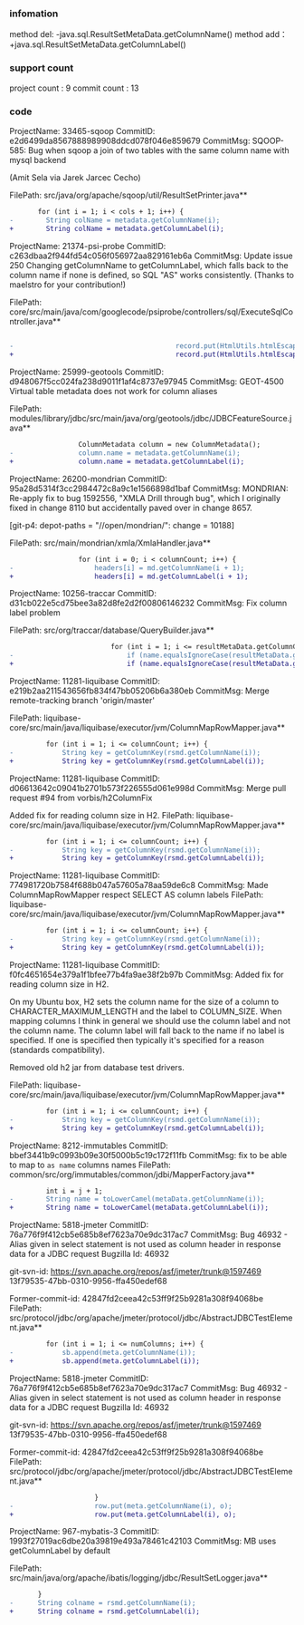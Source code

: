 ###  infomation 
method del:
-java.sql.ResultSetMetaData.getColumnName()
method add：
+java.sql.ResultSetMetaData.getColumnLabel()
###  support count
project count : 9
commit count : 13
###  code
ProjectName: 33465-sqoop
CommitID: e2d6499da8567888989908ddcd078f046e859679
CommitMsg: SQOOP-585: Bug when sqoop a join of two tables with the same column name with mysql backend

(Amit Sela via Jarek Jarcec Cecho)

FilePath: src/java/org/apache/sqoop/util/ResultSetPrinter.java**
```diff
       for (int i = 1; i < cols + 1; i++) {
-        String colName = metadata.getColumnName(i);
+        String colName = metadata.getColumnLabel(i);
```
ProjectName: 21374-psi-probe
CommitID: c263dbaa2f944fd54c056f056972aa829161eb6a
CommitMsg: Update issue 250
Changing getColumnName to getColumnLabel, which falls back to the column name if none is defined, so SQL "AS" works consistently.  (Thanks to maelstro for your contribution!)

FilePath: core/src/main/java/com/googlecode/psiprobe/controllers/sql/ExecuteSqlController.java**
```diff
 
-                                        record.put(HtmlUtils.htmlEscape(metaData.getColumnName(i)), value);
+                                        record.put(HtmlUtils.htmlEscape(metaData.getColumnLabel(i)), value);
```
ProjectName: 25999-geotools
CommitID: d948067f5cc024fa238d9011f1af4c8737e97945
CommitMsg: GEOT-4500 Virtual table metadata does not work for column aliases

FilePath: modules/library/jdbc/src/main/java/org/geotools/jdbc/JDBCFeatureSource.java**
```diff
                 ColumnMetadata column = new ColumnMetadata();
-                column.name = metadata.getColumnName(i);
+                column.name = metadata.getColumnLabel(i);
```
ProjectName: 26200-mondrian
CommitID: 95a28d5314f3cc2984472c8a9c1e1566898d1baf
CommitMsg: MONDRIAN: Re-apply fix to bug 1592556, "XMLA Drill through bug", which I originally fixed in change 8110 but accidentally paved over in change 8657.

[git-p4: depot-paths = "//open/mondrian/": change = 10188]

FilePath: src/main/mondrian/xmla/XmlaHandler.java**
```diff
                 for (int i = 0; i < columnCount; i++) {
-                    headers[i] = md.getColumnName(i + 1);
+                    headers[i] = md.getColumnLabel(i + 1);
```
ProjectName: 10256-traccar
CommitID: d31cb022e5cd75bee3a82d8fe2d2f00806146232
CommitMsg: Fix column label problem

FilePath: src/org/traccar/database/QueryBuilder.java**
```diff
                         for (int i = 1; i <= resultMetaData.getColumnCount(); i++) {
-                            if (name.equalsIgnoreCase(resultMetaData.getColumnName(i))) {
+                            if (name.equalsIgnoreCase(resultMetaData.getColumnLabel(i))) {
```
ProjectName: 11281-liquibase
CommitID: e219b2aa211543656fb834f47bb05206b6a380eb
CommitMsg: Merge remote-tracking branch 'origin/master'

FilePath: liquibase-core/src/main/java/liquibase/executor/jvm/ColumnMapRowMapper.java**
```diff
         for (int i = 1; i <= columnCount; i++) {
-            String key = getColumnKey(rsmd.getColumnName(i));
+            String key = getColumnKey(rsmd.getColumnLabel(i));
```
ProjectName: 11281-liquibase
CommitID: d06613642c09041b2701b573f226555d061e998d
CommitMsg: Merge pull request #94 from vorbis/h2ColumnFix

Added fix for reading column size in H2.
FilePath: liquibase-core/src/main/java/liquibase/executor/jvm/ColumnMapRowMapper.java**
```diff
         for (int i = 1; i <= columnCount; i++) {
-            String key = getColumnKey(rsmd.getColumnName(i));
+            String key = getColumnKey(rsmd.getColumnLabel(i));
```
ProjectName: 11281-liquibase
CommitID: 774981720b7584f688b047a57605a78aa59de6c8
CommitMsg: Made ColumnMapRowMapper respect SELECT AS column labels
FilePath: liquibase-core/src/main/java/liquibase/executor/jvm/ColumnMapRowMapper.java**
```diff
         for (int i = 1; i <= columnCount; i++) {
-            String key = getColumnKey(rsmd.getColumnName(i));
+            String key = getColumnKey(rsmd.getColumnLabel(i));
```
ProjectName: 11281-liquibase
CommitID: f0fc4651654e379a1f1bfee77b4fa9ae38f2b97b
CommitMsg: Added fix for reading column size in H2.

On my Ubuntu box, H2 sets the column name for the size of a column to CHARACTER_MAXIMUM_LENGTH and the label to COLUMN_SIZE.
When  mapping columns I think in general we should use the column label and not the column name.
The column label will fall back to the name if no label is specified. If one is specified then typically it's specified for a reason (standards compatibility).

Removed old h2 jar from database test drivers.

FilePath: liquibase-core/src/main/java/liquibase/executor/jvm/ColumnMapRowMapper.java**
```diff
         for (int i = 1; i <= columnCount; i++) {
-            String key = getColumnKey(rsmd.getColumnName(i));
+            String key = getColumnKey(rsmd.getColumnLabel(i));
```
ProjectName: 8212-immutables
CommitID: bbef3441b9c0993b09e30f5000b5c19c172f11fb
CommitMsg: fix to be able to map to `as name` columns names
FilePath: common/src/org/immutables/common/jdbi/MapperFactory.java**
```diff
         int i = j + 1;
-        String name = toLowerCamel(metaData.getColumnName(i));
+        String name = toLowerCamel(metaData.getColumnLabel(i));
```
ProjectName: 5818-jmeter
CommitID: 76a776f9f412cb5e685b8ef7623a70e9dc317ac7
CommitMsg: Bug 46932 - Alias given in select statement is not used as column header in response data for a JDBC request
Bugzilla Id: 46932

git-svn-id: https://svn.apache.org/repos/asf/jmeter/trunk@1597469 13f79535-47bb-0310-9956-ffa450edef68

Former-commit-id: 42847fd2ceea42c53ff9f25b9281a308f94068be
FilePath: src/protocol/jdbc/org/apache/jmeter/protocol/jdbc/AbstractJDBCTestElement.java**
```diff
         for (int i = 1; i <= numColumns; i++) {
-            sb.append(meta.getColumnName(i));
+            sb.append(meta.getColumnLabel(i));
```
ProjectName: 5818-jmeter
CommitID: 76a776f9f412cb5e685b8ef7623a70e9dc317ac7
CommitMsg: Bug 46932 - Alias given in select statement is not used as column header in response data for a JDBC request
Bugzilla Id: 46932

git-svn-id: https://svn.apache.org/repos/asf/jmeter/trunk@1597469 13f79535-47bb-0310-9956-ffa450edef68

Former-commit-id: 42847fd2ceea42c53ff9f25b9281a308f94068be
FilePath: src/protocol/jdbc/org/apache/jmeter/protocol/jdbc/AbstractJDBCTestElement.java**
```diff
                     }
-                    row.put(meta.getColumnName(i), o);
+                    row.put(meta.getColumnLabel(i), o);
```
ProjectName: 967-mybatis-3
CommitID: 1993f27019ac6dbe20a39819e493a78461c42103
CommitMsg: MB uses getColumnLabel by default

FilePath: src/main/java/org/apache/ibatis/logging/jdbc/ResultSetLogger.java**
```diff
       }
-      String colname = rsmd.getColumnName(i);
+      String colname = rsmd.getColumnLabel(i);
```
